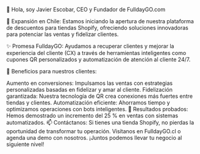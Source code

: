 👋 Hola, soy Javier Escobar, CEO y Fundador de FulldayGO.com

🚀 Expansión en Chile: Estamos iniciando la apertura de nuestra plataforma de descuentos para tiendas Shopify, ofreciendo soluciones innovadoras para potenciar las ventas y fidelizar clientes.

✨ Promesa FulldayGO: Ayudamos a recuperar clientes y mejorar la experiencia del cliente (CX) a través de herramientas inteligentes como cupones QR personalizados y automatización de atención al cliente 24/7.

🌟 Beneficios para nuestros clientes:

Aumento en conversiones: Impulsamos las ventas con estrategias personalizadas basadas en fidelizar y amar al cliente.
Fidelización garantizada: Nuestra tecnología de QR crea conexiones más fuertes entre tiendas y clientes.
Automatización eficiente: Ahorramos tiempo y optimizamos operaciones con bots inteligentes.
💼 Resultados probados: Hemos demostrado un incremento del 25 % en ventas con sistemas automatizados.
📫 Contáctanos: Si tienes una tienda Shopify, no pierdas la oportunidad de transformar tu operación. Visítanos en FulldayGO.cl o agenda una demo con nosotros.
¡Juntos podemos llevar tu negocio al siguiente nivel!
